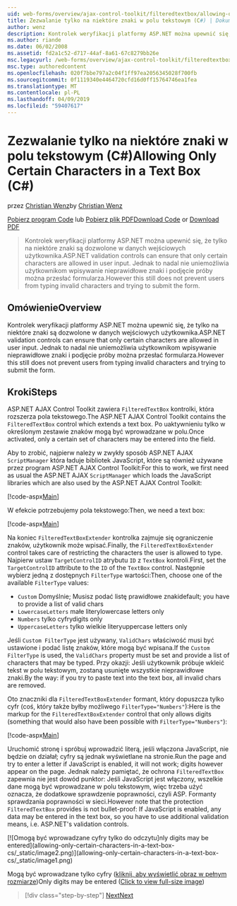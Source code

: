 ```yaml
---
uid: web-forms/overview/ajax-control-toolkit/filteredtextbox/allowing-only-certain-characters-in-a-text-box-cs
title: Zezwalanie tylko na niektóre znaki w polu tekstowym (C#) | Dokumentacja firmy Microsoft
author: wenz
description: Kontrolek weryfikacji platformy ASP.NET można upewnić się, że tylko na niektóre znaki są dozwolone w danych wejściowych użytkownika. Jednak to nadal nie uniemożliwia użytkownikom wpisywanie nieprawidłowy...
ms.author: riande
ms.date: 06/02/2008
ms.assetid: fd2a1c52-d717-44af-8a61-67c8279bb26e
msc.legacyurl: /web-forms/overview/ajax-control-toolkit/filteredtextbox/allowing-only-certain-characters-in-a-text-box-cs
msc.type: authoredcontent
ms.openlocfilehash: 020f7bbe797a2c04f1ff97ea2056345028f700fb
ms.sourcegitcommit: 0f1119340e4464720cfd16d0ff15764746ea1fea
ms.translationtype: MT
ms.contentlocale: pl-PL
ms.lasthandoff: 04/09/2019
ms.locfileid: "59407617"
---
```

# <a name="allowing-only-certain-characters-in-a-text-box-c"></a><span data-ttu-id="e1429-104">Zezwalanie tylko na niektóre znaki w polu tekstowym (C#)</span><span class="sxs-lookup"><span data-stu-id="e1429-104">Allowing Only Certain Characters in a Text Box (C#)</span></span>

<span data-ttu-id="e1429-105">przez [Christian Wenz](https://github.com/wenz)</span><span class="sxs-lookup"><span data-stu-id="e1429-105">by [Christian Wenz](https://github.com/wenz)</span></span>

<span data-ttu-id="e1429-106">[Pobierz program Code](http://download.microsoft.com/download/4/c/2/4c2def7a-0d23-4055-91f9-1f18504167d7/FilteredTextBox0.cs.zip) lub [Pobierz plik PDF](http://download.microsoft.com/download/b/6/a/b6ae89ee-df69-4c87-9bfb-ad1eb2b23373/filteredtextbox0CS.pdf)</span><span class="sxs-lookup"><span data-stu-id="e1429-106">[Download Code](http://download.microsoft.com/download/4/c/2/4c2def7a-0d23-4055-91f9-1f18504167d7/FilteredTextBox0.cs.zip) or [Download PDF](http://download.microsoft.com/download/b/6/a/b6ae89ee-df69-4c87-9bfb-ad1eb2b23373/filteredtextbox0CS.pdf)</span></span>

> <span data-ttu-id="e1429-107">Kontrolek weryfikacji platformy ASP.NET można upewnić się, że tylko na niektóre znaki są dozwolone w danych wejściowych użytkownika.</span><span class="sxs-lookup"><span data-stu-id="e1429-107">ASP.NET validation controls can ensure that only certain characters are allowed in user input.</span></span> <span data-ttu-id="e1429-108">Jednak to nadal nie uniemożliwia użytkownikom wpisywanie nieprawidłowe znaki i podjęcie próby można przesłać formularza.</span><span class="sxs-lookup"><span data-stu-id="e1429-108">However this still does not prevent users from typing invalid characters and trying to submit the form.</span></span>


## <a name="overview"></a><span data-ttu-id="e1429-109">Omówienie</span><span class="sxs-lookup"><span data-stu-id="e1429-109">Overview</span></span>

<span data-ttu-id="e1429-110">Kontrolek weryfikacji platformy ASP.NET można upewnić się, że tylko na niektóre znaki są dozwolone w danych wejściowych użytkownika.</span><span class="sxs-lookup"><span data-stu-id="e1429-110">ASP.NET validation controls can ensure that only certain characters are allowed in user input.</span></span> <span data-ttu-id="e1429-111">Jednak to nadal nie uniemożliwia użytkownikom wpisywanie nieprawidłowe znaki i podjęcie próby można przesłać formularza.</span><span class="sxs-lookup"><span data-stu-id="e1429-111">However this still does not prevent users from typing invalid characters and trying to submit the form.</span></span>

## <a name="steps"></a><span data-ttu-id="e1429-112">Kroki</span><span class="sxs-lookup"><span data-stu-id="e1429-112">Steps</span></span>

<span data-ttu-id="e1429-113">ASP.NET AJAX Control Toolkit zawiera `FilteredTextBox` kontrolki, która rozszerza pola tekstowego.</span><span class="sxs-lookup"><span data-stu-id="e1429-113">The ASP.NET AJAX Control Toolkit contains the `FilteredTextBox` control which extends a text box.</span></span> <span data-ttu-id="e1429-114">Po uaktywnieniu tylko w określonym zestawie znaków mogą być wprowadzane w polu.</span><span class="sxs-lookup"><span data-stu-id="e1429-114">Once activated, only a certain set of characters may be entered into the field.</span></span>

<span data-ttu-id="e1429-115">Aby to zrobić, najpierw należy w zwykły sposób ASP.NET AJAX `ScriptManager` która ładuje bibliotek JavaScript, które są również używane przez program ASP.NET AJAX Control Toolkit:</span><span class="sxs-lookup"><span data-stu-id="e1429-115">For this to work, we first need as usual the ASP.NET AJAX `ScriptManager` which loads the JavaScript libraries which are also used by the ASP.NET AJAX Control Toolkit:</span></span>

[!code-aspx[Main](allowing-only-certain-characters-in-a-text-box-cs/samples/sample1.aspx)]

<span data-ttu-id="e1429-116">W efekcie potrzebujemy pola tekstowego:</span><span class="sxs-lookup"><span data-stu-id="e1429-116">Then, we need a text box:</span></span>

[!code-aspx[Main](allowing-only-certain-characters-in-a-text-box-cs/samples/sample2.aspx)]

<span data-ttu-id="e1429-117">Na koniec `FilteredTextBoxExtender` kontrolka zajmuje się ograniczenie znaków, użytkownik może wpisać.</span><span class="sxs-lookup"><span data-stu-id="e1429-117">Finally, the `FilteredTextBoxExtender` control takes care of restricting the characters the user is allowed to type.</span></span> <span data-ttu-id="e1429-118">Najpierw ustaw `TargetControlID` atrybutu `ID` z `TextBox` kontroli.</span><span class="sxs-lookup"><span data-stu-id="e1429-118">First, set the `TargetControlID` attribute to the `ID` of the `TextBox` control.</span></span> <span data-ttu-id="e1429-119">Następnie wybierz jedną z dostępnych `FilterType` wartości:</span><span class="sxs-lookup"><span data-stu-id="e1429-119">Then, choose one of the available `FilterType` values:</span></span>

- `Custom` <span data-ttu-id="e1429-120">Domyślnie; Musisz podać listę prawidłowe znaki</span><span class="sxs-lookup"><span data-stu-id="e1429-120">default; you have to provide a list of valid chars</span></span>
- `LowercaseLetters` <span data-ttu-id="e1429-121">małe litery</span><span class="sxs-lookup"><span data-stu-id="e1429-121">lowercase letters only</span></span>
- `Numbers` <span data-ttu-id="e1429-122">tylko cyfry</span><span class="sxs-lookup"><span data-stu-id="e1429-122">digits only</span></span>
- `UppercaseLetters` <span data-ttu-id="e1429-123">tylko wielkie litery</span><span class="sxs-lookup"><span data-stu-id="e1429-123">uppercase letters only</span></span>

<span data-ttu-id="e1429-124">Jeśli `Custom FilterType` jest używany, `ValidChars` właściwość musi być ustawione i podać listę znaków, które mogą być wpisana.</span><span class="sxs-lookup"><span data-stu-id="e1429-124">If the `Custom FilterType` is used, the `ValidChars` property must be set and provide a list of characters that may be typed.</span></span> <span data-ttu-id="e1429-125">Przy okazji: Jeśli użytkownik próbuje wkleić tekst w polu tekstowym, zostaną usunięte wszystkie nieprawidłowe znaki.</span><span class="sxs-lookup"><span data-stu-id="e1429-125">By the way: if you try to paste text into the text box, all invalid chars are removed.</span></span>

<span data-ttu-id="e1429-126">Oto znaczniki dla `FilteredTextBoxExtender` formant, który dopuszcza tylko cyfr (coś, który także byłby możliwego `FilterType="Numbers"`):</span><span class="sxs-lookup"><span data-stu-id="e1429-126">Here is the markup for the `FilteredTextBoxExtender` control that only allows digits (something that would also have been possible with `FilterType="Numbers"`):</span></span>

[!code-aspx[Main](allowing-only-certain-characters-in-a-text-box-cs/samples/sample3.aspx)]

<span data-ttu-id="e1429-127">Uruchomić stronę i spróbuj wprowadzić literą, jeśli włączona JavaScript, nie będzie on działał; cyfry są jednak wyświetlane na stronie.</span><span class="sxs-lookup"><span data-stu-id="e1429-127">Run the page and try to enter a letter if JavaScript is enabled, it will not work; digits however appear on the page.</span></span> <span data-ttu-id="e1429-128">Jednak należy pamiętać, że ochrona `FilteredTextBox` zapewnia nie jest dowód punktor: Jeśli JavaScript jest włączony, wszelkie dane mogą być wprowadzane w polu tekstowym, więc trzeba użyć oznacza, że dodatkowe sprawdzenie poprawności, czyli ASP. Formanty sprawdzania poprawności w sieci.</span><span class="sxs-lookup"><span data-stu-id="e1429-128">However note that the protection `FilteredTextBox` provides is not bullet-proof: If JavaScript is enabled, any data may be entered in the text box, so you have to use additional validation means, i.e. ASP.NET's validation controls.</span></span>


[![O<span data-ttu-id="e1429-129">mogą być wprowadzane cyfry tylko do odczytu]</span><span class="sxs-lookup"><span data-stu-id="e1429-129">nly digits may be entered]</span></span>(allowing-only-certain-characters-in-a-text-box-cs/_static/image2.png)](allowing-only-certain-characters-in-a-text-box-cs/_static/image1.png)

<span data-ttu-id="e1429-130">Mogą być wprowadzane tylko cyfry ([kliknij, aby wyświetlić obraz w pełnym rozmiarze](allowing-only-certain-characters-in-a-text-box-cs/_static/image3.png))</span><span class="sxs-lookup"><span data-stu-id="e1429-130">Only digits may be entered ([Click to view full-size image](allowing-only-certain-characters-in-a-text-box-cs/_static/image3.png))</span></span>

> [!div class="step-by-step"]
> [<span data-ttu-id="e1429-131">Next</span><span class="sxs-lookup"><span data-stu-id="e1429-131">Next</span></span>](allowing-only-certain-characters-in-a-text-box-vb.md)

